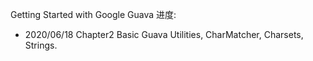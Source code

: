 Getting Started with Google Guava 进度: 
- 2020/06/18
  Chapter2 Basic Guava Utilities, CharMatcher, Charsets, Strings.
  
